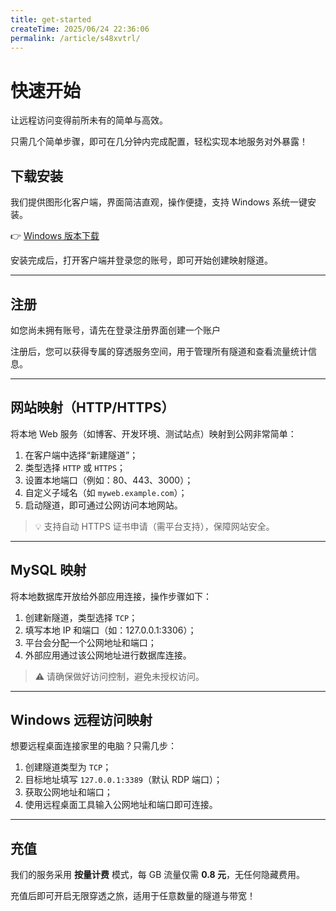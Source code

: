 ```yaml
---
title: get-started
createTime: 2025/06/24 22:36:06
permalink: /article/s48xvtrl/
---
```

# 快速开始

让远程访问变得前所未有的简单与高效。

只需几个简单步骤，即可在几分钟内完成配置，轻松实现本地服务对外暴露！

## 下载安装

我们提供图形化客户端，界面简洁直观，操作便捷，支持 Windows 系统一键安装。

👉 [Windows 版本下载](http://nps.tx07.cn/updates/install.exe)

安装完成后，打开客户端并登录您的账号，即可开始创建映射隧道。

---

## 注册

如您尚未拥有账号，请先在登录注册界面创建一个账户

注册后，您可以获得专属的穿透服务空间，用于管理所有隧道和查看流量统计信息。

---

## 网站映射（HTTP/HTTPS）

将本地 Web 服务（如博客、开发环境、测试站点）映射到公网非常简单：

1. 在客户端中选择“新建隧道”；
2. 类型选择 `HTTP` 或 `HTTPS`；
3. 设置本地端口（例如：80、443、3000）；
4. 自定义子域名（如 `myweb.example.com`）；
5. 启动隧道，即可通过公网访问本地网站。

> 💡 支持自动 HTTPS 证书申请（需平台支持），保障网站安全。

---

## MySQL 映射

将本地数据库开放给外部应用连接，操作步骤如下：

1. 创建新隧道，类型选择 `TCP`；
2. 填写本地 IP 和端口（如：127.0.0.1:3306）；
3. 平台会分配一个公网地址和端口；
4. 外部应用通过该公网地址进行数据库连接。

> ⚠️ 请确保做好访问控制，避免未授权访问。

---

## Windows 远程访问映射

想要远程桌面连接家里的电脑？只需几步：

1. 创建隧道类型为 `TCP`；
2. 目标地址填写 `127.0.0.1:3389`（默认 RDP 端口）；
3. 获取公网地址和端口；
4. 使用远程桌面工具输入公网地址和端口即可连接。

---

## 充值

我们的服务采用 **按量计费** 模式，每 GB 流量仅需 **0.8 元**，无任何隐藏费用。

充值后即可开启无限穿透之旅，适用于任意数量的隧道与带宽！



[windows 版本下载]: http://nps.tx07.cn/updates/install.exe
